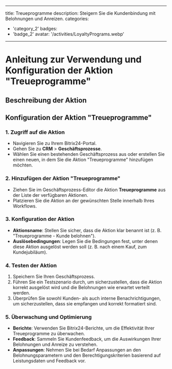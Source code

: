 
---
title: Treueprogramme
description: Steigern Sie die Kundenbindung mit Belohnungen und Anreizen.
categories: 
  - 'category_2'
badges: 
  - 'badge_2'
avatar: '/activities/LoyaltyPrograms.webp'
---
# Anleitung zur Verwendung und Konfiguration der Aktion "Treueprogramme"

## Beschreibung der Aktion

## **Konfiguration der Aktion "Treueprogramme"**

### 1. Zugriff auf die Aktion
- Navigieren Sie zu Ihrem Bitrix24-Portal.
- Gehen Sie zu **CRM** > **Geschäftsprozesse**.
- Wählen Sie einen bestehenden Geschäftsprozess aus oder erstellen Sie einen neuen, in dem Sie die Aktion "Treueprogramme" hinzufügen möchten.

### 2. Hinzufügen der Aktion "Treueprogramme"
- Ziehen Sie im Geschäftsprozess-Editor die Aktion **Treueprogramme** aus der Liste der verfügbaren Aktionen.
- Platzieren Sie die Aktion an der gewünschten Stelle innerhalb Ihres Workflows.

### 3. Konfiguration der Aktion
- **Aktionsname**: Stellen Sie sicher, dass die Aktion klar benannt ist (z. B. "Treueprogramme - Kunde belohnen").
- **Auslösebedingungen**: Legen Sie die Bedingungen fest, unter denen diese Aktion ausgelöst werden soll (z. B. nach einem Kauf, zum Kundejubiläum).

### 4. Testen der Aktion
1. Speichern Sie Ihren Geschäftsprozess.
2. Führen Sie ein Testszenario durch, um sicherzustellen, dass die Aktion korrekt ausgelöst wird und die Belohnungen wie erwartet verteilt werden.
3. Überprüfen Sie sowohl Kunden- als auch interne Benachrichtigungen, um sicherzustellen, dass sie empfangen und korrekt formatiert sind.

### 5. Überwachung und Optimierung
- **Berichte**: Verwenden Sie Bitrix24-Berichte, um die Effektivität Ihrer Treueprogramme zu überwachen.
- **Feedback**: Sammeln Sie Kundenfeedback, um die Auswirkungen Ihrer Belohnungen und Anreize zu verstehen.
- **Anpassungen**: Nehmen Sie bei Bedarf Anpassungen an den Belohnungsparametern und den Berechtigungskriterien basierend auf Leistungsdaten und Feedback vor.
